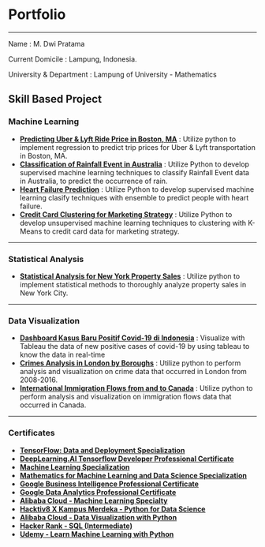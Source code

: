 # Portfolio
-----
Name               : M. Dwi Pratama

Current Domicile   : Lampung, Indonesia.

University & Department : Lampung of University - Mathematics
## Skill Based Project
### Machine Learning 
* __[Predicting Uber & Lyft Ride Price in Boston, MA](https://github.com/mdwipratama0/Portofolio/blob/main/Predicting%20Uber%20%26%20Lyft%20Ride%20Price%20in%20Boston%2C%20MA/Predicting%20Uber%20%26%20Lyft%20Ride%20Price%20in%20Boston%2C%20MA.ipynb)__ : Utilize python to implement regression to predict trip prices for Uber & Lyft transportation in Boston, MA.
* __[Classification of Rainfall Event in Australia]( https://lnkd.in/gpqpEuMA)__ : Utilize Python to develop supervised machine learning techniques to classify Rainfall Event data in Australia, to predict the occurrence of rain.
* __[Heart Failure Prediction](https://github.com/mdwipratama0/Portofolio/blob/main/Heart%20Failure%20Prediction/Heart%20Failure%20Prediction.ipynb)__ : Utilize Python to develop supervised machine learning clasify techniques with ensemble to predict people with heart failure.
* __[Credit Card Clustering for Marketing Strategy](https://github.com/mdwipratama0/Portofolio/blob/main/Credit%20Card%20Clustering%20for%20Marketing%20Strategy/Credit%20Card%20Clustering%20for%20Marketing%20Strategy.ipynb)__ : Utilize Python to develop unsupervised machine learning techniques to clustering with K-Means to credit card data for marketing strategy.
---
### Statistical Analysis
* __[Statistical Analysis for New York Property Sales](https://github.com/mdwipratama0/Portofolio/blob/main/Statistical%20Treatment%20for%20Retail%20Data/Statistical%20Treatment%20for%20Retail%20Data.ipynb)__ : Utilize python to implement statistical methods to thoroughly analyze property sales in New York City. 
---
### Data Visualization
* __[Dashboard Kasus Baru Positif Covid-19 di Indonesia](https://github.com/mdwipratama0/Portofolio/tree/main/Dashboard%20Covid-19%20di%20Indonesia)__ : Visualize with Tableau the data of new positive cases of covid-19 by using tableau to know the data in real-time
* __[Crimes Analysis in London by Boroughs](https://nbviewer.org/github/mdwipratama0/Portofolio/blob/main/Crimes%20Analysis%20in%20London%20by%20Boroughs/Crimes%20Analysis%20in%20London%20by%20Boroughs.ipynb)__ : Utilize python to perform analysis and visualization on crime data that occurred in London from 2008-2016.
* __[International Immigration Flows from and to Canada](https://nbviewer.org/github/mdwipratama0/Portofolio/blob/main/International%20Immigration%20Flows%20from%20and%20to%20Canada/International%20Migration%20Flows%20from%20and%20to%20Canada.ipynb)__ : Utilize python to perform analysis and visualization on immigration flows data that occurred in Canada.
---
### Certificates
* __[TensorFlow: Data and Deployment Specialization](https://coursera.org/share/f24ec2f5aa9e393299ec4079c9a93bb2)__
* __[DeepLearning.AI Tensorflow Developer Professional Certificate](https://coursera.org/share/15b1504fb9c01b85001eb64e3e9372b4)__
* __[Machine Learning Specialization](https://coursera.org/share/d5c02ac6c3001dccd7a6a38b2a4e818b)__
* __[Mathematics for Machine Learning and Data Science Specialization](https://www.coursera.org/account/accomplishments/specialization/T2623LJQVE95)__
* __[Google Business Intelligence Professional Certificate](https://www.coursera.org/account/accomplishments/professional-cert/8QG3VTBSJ8KK)__
* __[Google Data Analytics Professional Certificate](https://www.coursera.org/account/accomplishments/professional-cert/Z9VJHS5N9FBJ)__
* __[Alibaba Cloud - Machine Learning Specialty](https://drive.google.com/file/d/1-Qka-K7SDa6Uj-7qVyH83hbKZ7v09lRR/view)__
* __[Hacktiv8 X Kampus Merdeka - Python for Data Science](https://drive.google.com/drive/folders/19o0fDtHqT9nP5d1sRsIKnD8qgHq-CYUl)__
* __[Alibaba Cloud - Data Visualization with Python](https://drive.google.com/file/d/1qrBFFXewfywDEy4ams1lKQk7Bn1uX6cv/view)__
* __[Hacker Rank - SQL (Intermediate)](https://www.hackerrank.com/certificates/e04ed1b87c46)__
* __[Udemy - Learn Machine Learning with Python](https://www.udemy.com/certificate/UC-866158a2-f4d3-4ca9-8655-a0d96909a7b6/)__
  
